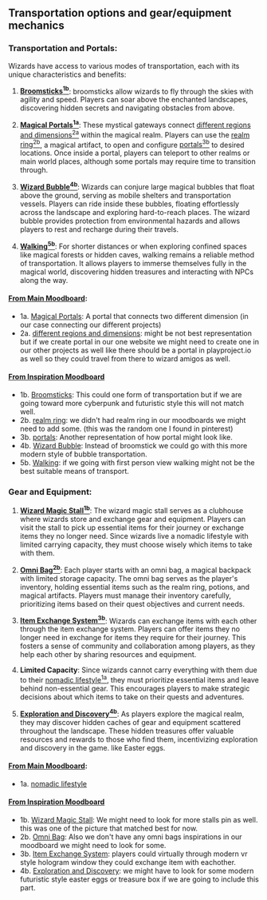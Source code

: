 ##  Transportation options and gear/equipment mechanics

### Transportation and Portals:
Wizards have access to various modes of transportation, each with its unique characteristics and benefits:

1. **[Broomsticks<sup>1b</sup>](https://www.pinterest.co.uk/pin/539798705352312828/)**: broomsticks allow wizards to fly through the skies with agility and speed. Players can soar above the enchanted landscapes, discovering hidden secrets and navigating obstacles from above.

2. **[Magical Portals<sup>1a</sup>](https://www.pinterest.com/pin/539798705352235016/)**: These mystical gateways connect [different regions and dimensions<sup>2a</sup>](https://www.pinterest.com/pin/539798705352236328/) within the magical realm. Players can use the [realm ring<sup>2b</sup>](https://www.pinterest.co.uk/pin/844493673168126/), a magical artifact, to open and configure [portals<sup>3b</sup>](https://www.pinterest.co.uk/pin/539798705352378616/) to desired locations. Once inside a portal, players can teleport to other realms or main world places, although some portals may require time to transition through.

3. **[Wizard Bubble<sup>4b</sup>](https://www.pinterest.co.uk/pin/539798705352319784/)**: Wizards can conjure large magical bubbles that float above the ground, serving as mobile shelters and transportation vessels. Players can ride inside these bubbles, floating effortlessly across the landscape and exploring hard-to-reach places. The wizard bubble provides protection from environmental hazards and allows players to rest and recharge during their travels.

4. **[Walking<sup>5b</sup>]([https:/](https://www.pinterest.co.uk/pin/539798705352312892/)/)**: For shorter distances or when exploring confined spaces like magical forests or hidden caves, walking remains a reliable method of transportation. It allows players to immerse themselves fully in the magical world, discovering hidden treasures and interacting with NPCs along the way.

#### [From Main Moodboard](https://www.pinterest.com/serapath/wizard-page-next/?invite_code=fff7da246acd46bdaa7f309a11411504&sender=910642124561769093): 
 - 1a. [Magical Portals](https://www.pinterest.com/pin/539798705352235016/): A portal that connects two different dimension (in our case connecting our different projects)
 - 2a. [different regions and dimensions](https://www.pinterest.com/pin/539798705352236328/): might be not best representation but if we create portal in our one website we might need to create one in our other projects as well like there should be a portal in playproject.io as well so they could travel from there to wizard amigos as well.


#### [From Inspiration Moodboard](https://www.pinterest.co.uk/serapath/finalwiz/)
- 1b. [Broomsticks](https://www.pinterest.co.uk/pin/539798705352312828/): This could one form of transportation but if we are going toward more cyberpunk and futuristic style this will not match well.
- 2b. [realm ring](https://www.pinterest.co.uk/pin/844493673168126/): we didn't had realm ring in our moodboards we might need to add some. (this was the random one I found in pinterest)
- 3b. [portals](https://www.pinterest.co.uk/pin/539798705352378616/): Another representation of how portal might look like.
- 4b. [Wizard Bubble](https://www.pinterest.co.uk/pin/539798705352319784/): Instead of broomstick we could go with this more modern style of bubble transportation.
- 5b. [Walking]([https:/](https://www.pinterest.co.uk/pin/539798705352312892/)/): if we going with first person view walking might not be the best suitable means of transport.

### Gear and Equipment:


1. **[Wizard Magic Stall<sup>1b</sup>](https://www.pinterest.co.uk/pin/539798705352333882/)**: The wizard magic stall serves as a clubhouse where wizards store and exchange gear and equipment. Players can visit the stall to pick up essential items for their journey or exchange items they no longer need. Since wizards live a nomadic lifestyle with limited carrying capacity, they must choose wisely which items to take with them.

2. **[Omni Bag<sup>2b</sup>](https://www.pinterest.com/pin/14003448832332870/)**: Each player starts with an omni bag, a magical backpack with limited storage capacity. The omni bag serves as the player's inventory, holding essential items such as the realm ring, potions, and magical artifacts. Players must manage their inventory carefully, prioritizing items based on their quest objectives and current needs.

3. **[Item Exchange System<sup>3b</sup>](https://www.pinterest.co.uk/pin/539798705352333837/)**: Wizards can exchange items with each other through the item exchange system. Players can offer items they no longer need in exchange for items they require for their journey. This fosters a sense of community and collaboration among players, as they help each other by sharing resources and equipment.

4. **Limited Capacity**: Since wizards cannot carry everything with them due to their [nomadic lifestyle<sup>1a</sup>](https://www.pinterest.com/pin/539798705352232603/), they must prioritize essential items and leave behind non-essential gear. This encourages players to make strategic decisions about which items to take on their quests and adventures.

5. **[Exploration and Discovery<sup>4b</sup>](https://www.pinterest.co.uk/pin/539798705352333887/)**: As players explore the magical realm, they may discover hidden caches of gear and equipment scattered throughout the landscape. These hidden treasures offer valuable resources and rewards to those who find them, incentivizing exploration and discovery in the game. like Easter eggs.

#### [From Main Moodboard](https://www.pinterest.com/serapath/wizard-page-next/?invite_code=fff7da246acd46bdaa7f309a11411504&sender=910642124561769093): 
 - 1a. [nomadic lifestyle](https://www.pinterest.com/pin/539798705352232603/)



#### [From Inspiration Moodboard](https://www.pinterest.co.uk/serapath/finalwiz/)
- 1b. [Wizard Magic Stall](https://www.pinterest.co.uk/pin/539798705352333882/): We might need to look for more stalls pin as well. this was one of the picture that matched best for now.
- 2b. [Omni Bag](https://www.pinterest.com/pin/14003448832332870/): Also we don't have any omni bags inspirations in our moodboard we might need to look for some.
- 3b. [Item Exchange System](https://www.pinterest.co.uk/pin/539798705352333837/): players could virtually through modern vr style hologram window they could exchange item with eachother.
- 4b. [Exploration and Discovery](https://www.pinterest.co.uk/pin/539798705352333887/): we might have to look for some modern futuristic style easter eggs or treasure box if we are going to include this part.


